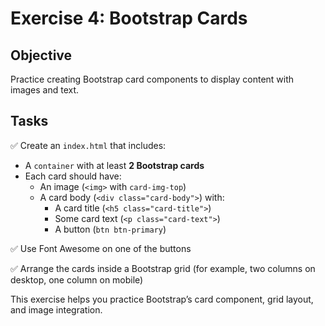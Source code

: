 # Exercise 4: Bootstrap Cards

## Objective

Practice creating Bootstrap card components to display content with images and text.

## Tasks

✅ Create an `index.html` that includes:
- A `container` with at least **2 Bootstrap cards**
- Each card should have:
    - An image (`<img>` with `card-img-top`)
    - A card body (`<div class="card-body">`) with:
        - A card title (`<h5 class="card-title">`)
        - Some card text (`<p class="card-text">`)
        - A button (`btn btn-primary`)

✅ Use Font Awesome on one of the buttons

✅ Arrange the cards inside a Bootstrap grid (for example, two columns on desktop, one column on mobile)

This exercise helps you practice Bootstrap’s card component, grid layout, and image integration.
